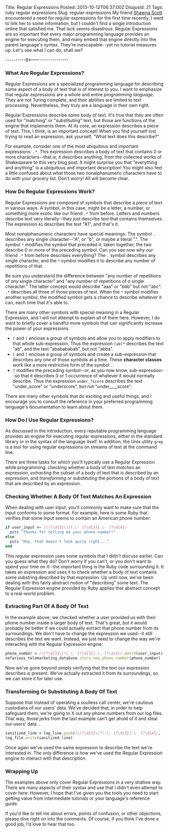Title: Regular Expressions
Posted: 2013-10-12T06:37:00Z
DisqusId: 21
Tags:
    ruby
    regular expressions
Slug: regular-expressions
My friend [Shawna Scott](http://shawnacscott.com/blog/) encountered a need for regular expressions for the first time recently. I went to link her to some information, but I couldn't find a single introduction online that satisfied me. That lack seems disastrous. Regular Expressions are so important that every major programming language provides an engine for executing them, and many embed that engine directly into the parent language's syntax. They're inescapable--yet no tutorial measures up. Let's see what I can do, shall we?

----------8<-----------------

### What Are Regular Expressions?

Regular Expressions are a specialized programming language for describing some aspect of a body of text that is of interest to you. I want to emphasize that regular expressions are a whole and entire _programming language_. They are not Turing complete, and their abilities are limited to text processing. Nevertheless, they truly are a language in their own right.

Regular Expressions describe some body of text. It's true that they are often used for "matching" or "substituting" text, but those are functions of the engine that implements them. At its core, an expression describes a piece of text. This, I think, is an important concept! When you find yourself lost trying to read an expression, ask yourself, "What text does this describe?"

For example, consider one of the most ubiquitous and important expressions: `.*`. This expression describes a body of text that contains 0 or more characters--that is, it describes anything, from the collected works of Shakespeare to this very blog post. It might surprise you that "everything and anything" is a ubiquitous and important description! You might also feel a little confused about what those two nonalphanumeric characters have to do with your grocery list. Don't worry! All will become clear.

### How Do Regular Expressions Work?

Regular Expressions are composed of symbols that describe a piece of text in various ways. A symbol, in this case, might be a letter, a number, or something more exotic like our friend `.*` from before. Letters and numbers describe text very literally--they just describe text that contains themselves. The expression `A1` describes the text "A1", and that's it.

Most nonalphanumeric characters have special meanings. The symbol `.` describes any single character--"A", or "b", or maybe a literal ".". The symbol `*` modifies the symbol that preceded it: taken together, the two describe 0 or more of the preceding symbol. Can you see now why our friend `.*` from before describes everything? The `.` symbol describes any single character, and the `*` symbol modifies it to describe any number of repetitions of that.

Be sure you understand the difference between "any number of repetitions of _any_ single character" and "any number of repetitions of _a_ single character." The latter concept would describe "aaa" or "bbb" but not "abc". `.*` describes all three of those pieces of text. When the `*` symbol modifies another symbol, the modified symbol gets a chance to describe whatever it can, each time that it's able to.

There are many other symbols with special meaning in a Regular Expression, and I will not attempt to explain all of them here. However, I do want to briefly cover a handful more symbols that can significantly increase the power of your expressions.

* `(` and `)` enclose a group of symbols and allow you to apply modifiers to that whole sub-expression. Thus the expression `(ab)*` describes the text "ab", and the text "ababababab", but not "abba".
* `[` and `]` enclose a group of symbols and create a sub-expression that describes any one of those symbols at a time. These __character classes__ work like a more restrictive form of the symbol `.`.
* `?` modifies the preceding symbol--or, as you now know, sub-expression--so that it describes 0 or 1 occurrence of whatever it would normally describe. Thus the expression `under_?score` describes the text "under_score" or "underscore", but not "under____score".

There are many other symbols that do exciting and useful things, and I encourage you to consult the reference in your preferred programming language's documentation to learn about them.

### How Do I Use Regular Expressions?

As discussed in the introduction, every reputable programming language provides an engine for executing regular expressions, either in the standard library or in the syntax of the language itself. In addition, the Unix utility `grep` is a tool for using regular expressions on streams of text at the command line.

There are three tasks for which you'll typically use a Regular Expression while programming: checking whether a body of text _matches_ an expression, _extracting_ the subset of a body of text that is described by an expression, and _transforming_ or _substituting_ the portions of a body of text that are described by an expression.

### Checking Whether A Body Of Text Matches An Expression

When dealing with user input, you'll commonly want to make sure that the input conforms to some format. For example, here is some Ruby that verifies that some input seems to contain an American phone number:

``` Ruby
if user_input =~ /\(?\d{3}\)?[.\- ]?\d{3}[.\- ]?\d{4}/
  puts "Thanks for telling me your phone number!"
else
  puts "Hey, that doesn't look quite right..."
end
```

This regular expression uses some symbols that I didn't discuss earlier. Can you guess what they do? Don't worry if you can't, or you don't want to spend your time on it--the important thing is the Ruby code surrounding it. It takes an expression and uses it to check whether a body of text contains some substring described by that expression. Up until now, we've been dealing with this fairly abstract notion of "describing" some text. The Regular Expression engine provided by Ruby applies that abstract concept to a real-world problem.

### Extracting Part Of A Body Of Text

In the example above, we checked whether a user provided us with their phone number inside a larger body of text. That's great, but it would probably be better if we could actually extract that phone number from its surroundings. We don't have to change the expression we used--it still describes the text we want. Instead, we just need to change the way we're interacting with the Regular Expression engine:

``` Ruby
phone_number = /\(?\d{3}\)?[.\- ]?\d{3}[.\- ]?\d{4}/.match(user_input).to_s
nefarious_telemarketing_database.store_new_phone_number(phone_number)
```

Now we've gone beyond simply verifying that the text our expression describes is present. We've actually extracted it from its surroundings, so we can store it for later use.

### Transforming Or Substituting A Body Of Text

Suppose that instead of operating a soulless call center, we're cautious custodians of our users' data. We've decided that, in order to help safeguard them, we're going to X out any phone numbers from our log files. That way, those jerks from the last example can't get ahold of it and steal our users' data...

```Ruby
sanitized_line = log_line.gsub(/\(?\d{3}\)?[.\- ]?\d{3}[.\- ]?\d{4}/, 'XXX-XXX-XXXX')
log_file.write(sanitized_line)
```

Once again we've used the same expression to describe the text we're interested in. The only difference is how we've used the Regular Expression engine to interact with that description.

### Wrapping Up

The examples above only cover Regular Expressions in a very shallow way. There are many aspects of their syntax and use that I didn't even attempt to cover here. However, I hope that I've given you the tools you need to start getting value from intermediate tutorials or your language's reference guide.

If you'd like to tell me about errors, points of confusion, or other objections, please dive right on into the comments. Of course, if you think I've done a good job, I'd love to hear that too.
